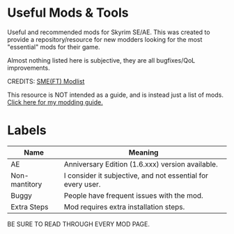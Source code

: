# Useful Mods & Tools
Useful and recommended mods for Skyrim SE/AE. This was created to provide a repository/resource for new modders looking for the most "essential" mods for their game. 

Almost nothing listed here is subjective, they are all bugfixes/QoL improvements.

CREDITS: [SME(FT) Modlist](https://eziothedeadpoet.github.io/SME-FT-/)

This resource is NOT intended as a guide, and is instead just a list of mods. [Click here for my modding guide.](https://docs.google.com/document/d/1jTXnuuLZQ201rLRFw0TbxDnBDO9DqZDcCqFIJJSXCDU/edit?usp=sharing)

# Labels

| Name  | Meaning |
| ------------- | ------------- |
| AE  | Anniversary Edition (1.6.xxx) version available.  |
| Non-mantitory  | I consider it subjective, and not essential for every user.  |
| Buggy  | People have frequent issues with the mod.  |
| Extra Steps  | Mod requires extra installation steps.  |

BE SURE TO READ THROUGH EVERY MOD PAGE.

